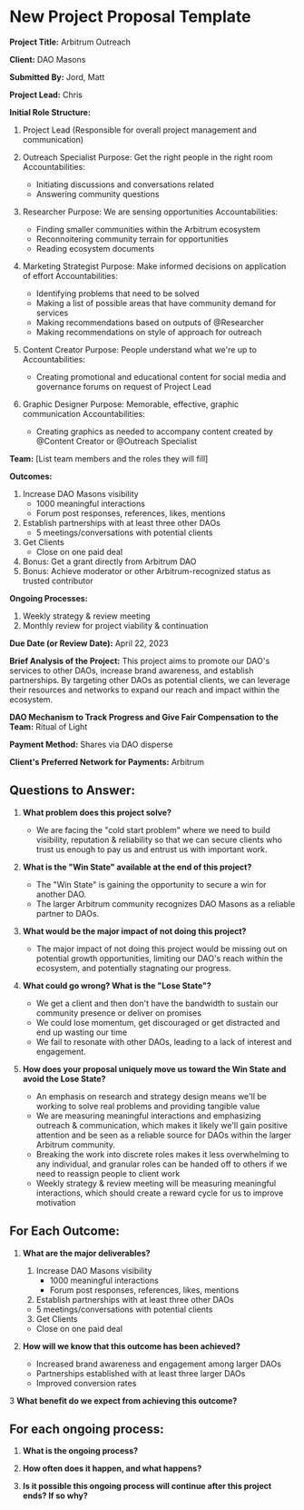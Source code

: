 # New Project Proposal Template

**Project Title:** Arbitrum Outreach

**Client:** DAO Masons

**Submitted By:** Jord, Matt

**Project Lead:** Chris

**Initial Role Structure:**

1. Project Lead (Responsible for overall project management and communication)

1. Outreach Specialist
   Purpose: Get the right people in the right room
   Accountabilities:

   - Initiating discussions and conversations related
   - Answering community questions

1. Researcher
   Purpose: We are sensing opportunities
   Accountabilities:

   - Finding smaller communities within the Arbitrum ecosystem
   - Reconnoitering community terrain for opportunities
   - Reading ecosystem documents

1. Marketing Strategist
   Purpose: Make informed decisions on application of effort
   Accountabilities:

   - Identifying problems that need to be solved
   - Making a list of possible areas that have community demand for services
   - Making recommendations based on outputs of @Researcher
   - Making recommendations on style of approach for outreach

1. Content Creator
   Purpose: People understand what we're up to
   Accountabilities:

   - Creating promotional and educational content for social media and governance forums on request of Project Lead

1. Graphic Designer
   Purpose: Memorable, effective, graphic communication
   Accountabilities:
   - Creating graphics as needed to accompany content created by @Content Creator or @Outreach Specialist

**Team:** [List team members and the roles they will fill]

**Outcomes:**

1. Increase DAO Masons visibility
   - 1000 meaningful interactions
   - Forum post responses, references, likes, mentions
2. Establish partnerships with at least three other DAOs
   - 5 meetings/conversations with potential clients
3. Get Clients
   - Close on one paid deal
4. Bonus: Get a grant directly from Arbitrum DAO
5. Bonus: Achieve moderator or other Arbitrum-recognized status as trusted contributor

**Ongoing Processes:**

1. Weekly strategy & review meeting
1. Monthly review for project viability & continuation

**Due Date (or Review Date):** April 22, 2023

**Brief Analysis of the Project:**
This project aims to promote our DAO's services to other DAOs, increase brand awareness, and establish partnerships. By targeting other DAOs as potential clients, we can leverage their resources and networks to expand our reach and impact within the ecosystem.

**DAO Mechanism to Track Progress and Give Fair Compensation to the Team:** Ritual of Light

**Payment Method:** Shares via DAO disperse

**Client's Preferred Network for Payments:** Arbitrum

## Questions to Answer:

1. **What problem does this project solve?**

   - We are facing the "cold start problem" where we need to build visibility, reputation & reliability so that we can secure clients who trust us enough to pay us and entrust us with important work.

2. **What is the "Win State" available at the end of this project?**

   - The "Win State" is gaining the opportunity to secure a win for another DAO.
   - The larger Arbitrum community recognizes DAO Masons as a reliable partner to DAOs.

3. **What would be the major impact of not doing this project?**

   - The major impact of not doing this project would be missing out on potential growth opportunities, limiting our DAO's reach within the ecosystem, and potentially stagnating our progress.

4. **What could go wrong? What is the "Lose State"?**

   - We get a client and then don't have the bandwidth to sustain our community presence or deliver on promises
   - We could lose momentum, get discouraged or get distracted and end up wasting our time
   - We fail to resonate with other DAOs, leading to a lack of interest and engagement.

5. **How does your proposal uniquely move us toward the Win State and avoid the Lose State?**

   - An emphasis on research and strategy design means we'll be working to solve real problems and providing tangible value
   - We are measuring meaningful interactions and emphasizing outreach & communication, which makes it likely we'll gain positive attention and be seen as a reliable source for DAOs within the larger Arbitrum community.
   - Breaking the work into discrete roles makes it less overwhelming to any individual, and granular roles can be handed off to others if we need to reassign people to client work
   - Weekly strategy & review meeting will be measuring meaningful interactions, which should create a reward cycle for us to improve motivation

## For Each Outcome:

1. **What are the major deliverables?**

   1. Increase DAO Masons visibility
      - 1000 meaningful interactions
      - Forum post responses, references, likes, mentions
   2. Establish partnerships with at least three other DAOs

   - 5 meetings/conversations with potential clients

   3. Get Clients

   - Close on one paid deal

2. **How will we know that this outcome has been achieved?**

   - Increased brand awareness and engagement among larger DAOs
   - Partnerships established with at least three larger DAOs
   - Improved conversion rates

3 **What benefit do we expect from achieving this outcome?**

## For each ongoing process:

1. **What is the ongoing process?**

2. **How often does it happen, and what happens?**

3. **Is it possible this ongoing process will continue after this project ends? If so why?**
